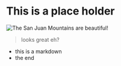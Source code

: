# This is a place holder

![The San Juan Mountains are beautiful!](/assets/images/san-juan-mountains.jpg "San Juan Mountains")

>looks great eh?

- this is a markdown
- the end